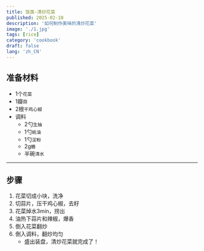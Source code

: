```yaml
---
title: 饭类-清炒花菜
published: 2025-02-10
description: '如何制作美味的清炒花菜'
image: './1.jpg'
tags: [rice]
category: 'cookbook'
draft: false
lang: 'zh_CN'
---
```


## 准备材料  
- 1个`花菜`  
- 1瓣`蒜`  
- 2根`干鸡心椒`  
- 调料  
    - 2勺`生抽`  
    - 1勺`蚝油`   
    - 1勺`淀粉`  
    - 2g`糖`  
    - 半碗`清水`  

***********

## 步骤  
1. 花菜切成小块，洗净  
2. 切蒜片，压干鸡心椒，去籽  
3. 花菜焯水3min，捞出  
4. 油热下蒜片和辣椒，爆香   
5. 倒入花菜翻炒   
6. 倒入调料，翻炒均匀  
    - 盛出装盘，清炒花菜就完成了！  
